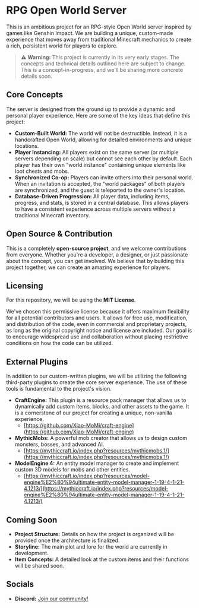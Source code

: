 # RPG Open World Server

This is an ambitious project for an RPG-style Open World server inspired by games like Genshin Impact. We are building a unique, custom-made experience that moves away from traditional Minecraft mechanics to create a rich, persistent world for players to explore.

> **⚠️ Warning:** This project is currently in its very early stages. The concepts and technical details outlined here are subject to change. This is a concept-in-progress, and we'll be sharing more concrete details soon.

## Core Concepts

The server is designed from the ground up to provide a dynamic and personal player experience. Here are some of the key ideas that define this project:

* **Custom-Built World:** The world will not be destructible. Instead, it is a handcrafted Open World, allowing for detailed environments and unique locations.
* **Player Instancing:** All players exist on the same server (or multiple servers depending on scale) but cannot see each other by default. Each player has their own "world instance" containing unique elements like loot chests and mobs.
* **Synchronized Co-op:** Players can invite others into their personal world. When an invitation is accepted, the "world packages" of both players are synchronized, and the guest is teleported to the owner's location.
* **Database-Driven Progression:** All player data, including items, progress, and stats, is stored in a central database. This allows players to have a consistent experience across multiple servers without a traditional Minecraft inventory.

## Open Source & Contribution

This is a completely **open-source project**, and we welcome contributions from everyone. Whether you're a developer, a designer, or just passionate about the concept, you can get involved. We believe that by building this project together, we can create an amazing experience for players.

## Licensing

For this repository, we will be using the **MIT License**.

We've chosen this permissive license because it offers maximum flexibility for all potential contributors and users. It allows for free use, modification, and distribution of the code, even in commercial and proprietary projects, as long as the original copyright notice and license are included. Our goal is to encourage widespread use and collaboration without placing restrictive conditions on how the code can be utilized.

## External Plugins

In addition to our custom-written plugins, we will be utilizing the following third-party plugins to create the core server experience. The use of these tools is fundamental to the project's vision.

* **CraftEngine:** This plugin is a resource pack manager that allows us to dynamically add custom items, blocks, and other assets to the game. It is a cornerstone of our project for creating a unique, non-vanilla experience.
    * [https://github.com/Xiao-MoMi/craft-engine](https://github.com/Xiao-MoMi/craft-engine)
* **MythicMobs:** A powerful mob creator that allows us to design custom monsters, bosses, and advanced AI.
    * [https://mythiccraft.io/index.php?resources/mythicmobs.1/](https://mythiccraft.io/index.php?resources/mythicmobs.1/)
* **ModelEngine 4:** An entity model manager to create and implement custom 3D models for mobs and other entities.
    * [https://mythiccraft.io/index.php?resources/model-engine%E2%80%94ultimate-entity-model-manager-1-19-4-1-21-4.1213/](https://mythiccraft.io/index.php?resources/model-engine%E2%80%94ultimate-entity-model-manager-1-19-4-1-21-4.1213/)

## Coming Soon

* **Project Structure:** Details on how the project is organized will be provided once the architecture is finalized.
* **Storyline:** The main plot and lore for the world are currently in development.
* **Item Concepts:** A detailed look at the custom items and their functions will be shared soon.

## Socials

* **Discord:** [Join our community!](https://discord.gg/WBC8jBhZyr)
